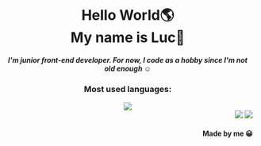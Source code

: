 <div align="center">
  <h1>Hello World🌎<br />My name is Luc👋</h1>
  <h5>I'm junior front-end developer. For now, I code as a hobby since I'm not old enough ☺️</h5>
</div>
<div align="center">
  <h3>Most used languages:</h3>
  <img src="https://github-readme-stats.anuraghazra1.vercel.app/api/top-langs/?username=Luc069&layout=compact&theme=vision-friendly-light" />
</div>
<div align="right" >
  <a href="https://www.instagram.com/luc.069/"><img src="https://cdn.aboutluc.xyz/images/z4iwvhd89tzdr0z7t88n.png" /></a>
  <a href="https://aboutluc.xyz/discord"><img src="https://cdn.aboutluc.xyz/images/ivdrhor9zcbo9m0iyf4k.png" /></a>
  <h4>Made by me 😀</h4>
</div>
